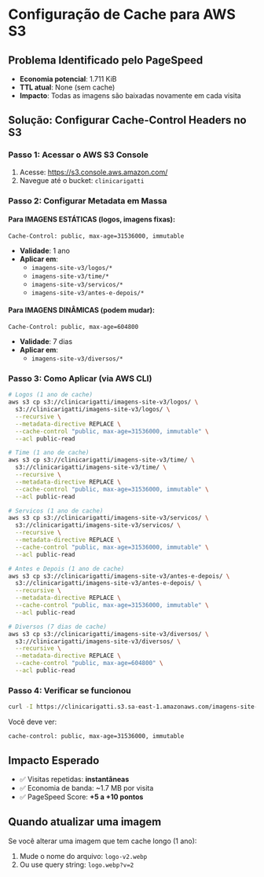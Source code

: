# Configuração de Cache para AWS S3

## Problema Identificado pelo PageSpeed
- **Economia potencial**: 1.711 KiB
- **TTL atual**: None (sem cache)
- **Impacto**: Todas as imagens são baixadas novamente em cada visita

## Solução: Configurar Cache-Control Headers no S3

### Passo 1: Acessar o AWS S3 Console
1. Acesse: https://s3.console.aws.amazon.com/
2. Navegue até o bucket: `clinicarigatti`

### Passo 2: Configurar Metadata em Massa

#### Para IMAGENS ESTÁTICAS (logos, imagens fixas):
```
Cache-Control: public, max-age=31536000, immutable
```
- **Validade**: 1 ano
- **Aplicar em**:
  - `imagens-site-v3/logos/*`
  - `imagens-site-v3/time/*`
  - `imagens-site-v3/servicos/*`
  - `imagens-site-v3/antes-e-depois/*`

#### Para IMAGENS DINÂMICAS (podem mudar):
```
Cache-Control: public, max-age=604800
```
- **Validade**: 7 dias
- **Aplicar em**:
  - `imagens-site-v3/diversos/*`

### Passo 3: Como Aplicar (via AWS CLI)

```bash
# Logos (1 ano de cache)
aws s3 cp s3://clinicarigatti/imagens-site-v3/logos/ \
  s3://clinicarigatti/imagens-site-v3/logos/ \
  --recursive \
  --metadata-directive REPLACE \
  --cache-control "public, max-age=31536000, immutable" \
  --acl public-read

# Time (1 ano de cache)
aws s3 cp s3://clinicarigatti/imagens-site-v3/time/ \
  s3://clinicarigatti/imagens-site-v3/time/ \
  --recursive \
  --metadata-directive REPLACE \
  --cache-control "public, max-age=31536000, immutable" \
  --acl public-read

# Servicos (1 ano de cache)
aws s3 cp s3://clinicarigatti/imagens-site-v3/servicos/ \
  s3://clinicarigatti/imagens-site-v3/servicos/ \
  --recursive \
  --metadata-directive REPLACE \
  --cache-control "public, max-age=31536000, immutable" \
  --acl public-read

# Antes e Depois (1 ano de cache)
aws s3 cp s3://clinicarigatti/imagens-site-v3/antes-e-depois/ \
  s3://clinicarigatti/imagens-site-v3/antes-e-depois/ \
  --recursive \
  --metadata-directive REPLACE \
  --cache-control "public, max-age=31536000, immutable" \
  --acl public-read

# Diversos (7 dias de cache)
aws s3 cp s3://clinicarigatti/imagens-site-v3/diversos/ \
  s3://clinicarigatti/imagens-site-v3/diversos/ \
  --recursive \
  --metadata-directive REPLACE \
  --cache-control "public, max-age=604800" \
  --acl public-read
```

### Passo 4: Verificar se funcionou

```bash
curl -I https://clinicarigatti.s3.sa-east-1.amazonaws.com/imagens-site-v3/logos/logo+capa.webp
```

Você deve ver:
```
cache-control: public, max-age=31536000, immutable
```

## Impacto Esperado
- ✅ Visitas repetidas: **instantâneas**
- ✅ Economia de banda: ~1.7 MB por visita
- ✅ PageSpeed Score: **+5 a +10 pontos**

## Quando atualizar uma imagem
Se você alterar uma imagem que tem cache longo (1 ano):
1. Mude o nome do arquivo: `logo-v2.webp`
2. Ou use query string: `logo.webp?v=2`
